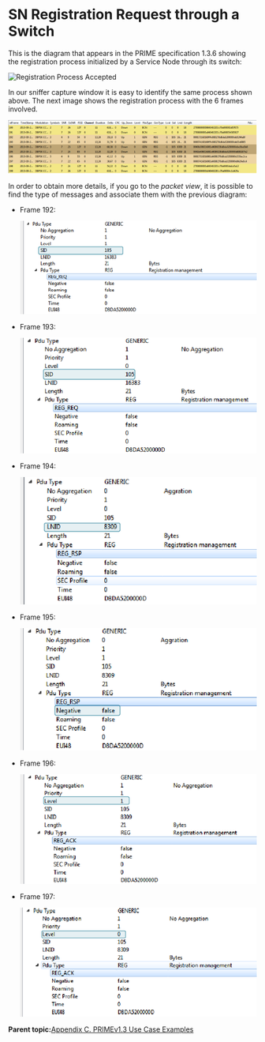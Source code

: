 # SN Registration Request through a Switch

This is the diagram that appears in the PRIME specification 1.3.6 showing the registration process initialized by a Service Node through its switch:

![](GUID-29E30DAF-723C-47F5-A69F-74B3FAEF2DC8-low.jpg "Registration Process Accepted")

In our sniffer capture window it is easy to identify the same process shown above. The next image shows the registration process with the 6 frames involved.

![](GUID-4D7B5A19-86BE-4725-8D55-8E2A343934EC-low.png)

In order to obtain more details, if you go to the *packet view*, it is possible to find the type of messages and associate them with the previous diagram:

-   Frame 192:

    ![](GUID-24AB0C10-9DF0-4629-B15B-CE8D8356AB52-low.png)

-   Frame 193:

    ![](GUID-93457EA7-D4B6-479F-A6B0-3AF4EBA42A70-low.png)

-   Frame 194:

    ![](GUID-0FF80D6C-461D-4DB3-A748-A7C9A99603BC-low.png)

-   Frame 195:

    ![](GUID-3D8DE6CB-3B25-4BDF-AC1F-99C01AE9091F-low.png)

-   Frame 196:

    ![](GUID-98ACE8BF-002C-4621-9BC5-58B1B2C47A7F-low.png)

-   Frame 197:

    ![](GUID-D7DDB612-3E2B-4559-8BBA-98F2439D4BB5-low.png)


**Parent topic:**[Appendix C. PRIMEv1.3 Use Case Examples](GUID-373ECDE6-AFFD-44B5-AE97-7CF1A8FCC4AD.md)

